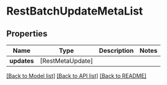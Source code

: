 # RestBatchUpdateMetaList

## Properties
Name | Type | Description | Notes
------------ | ------------- | ------------- | -------------
**updates** | [RestMetaUpdate] |  | 

[[Back to Model list]](../README.md#documentation-for-models) [[Back to API list]](../README.md#documentation-for-api-endpoints) [[Back to README]](../README.md)


